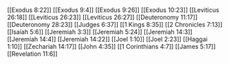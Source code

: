[[Exodus 8:22]]
[[Exodus 9:4]]
[[Exodus 9:26]]
[[Exodus 10:23]]
[[Leviticus 26:18]]
[[Leviticus 26:23]]
[[Leviticus 26:27]]
[[Deuteronomy 11:17]]
[[Deuteronomy 28:23]]
[[Judges 6:37]]
[[1 Kings 8:35]]
[[2 Chronicles 7:13]]
[[Isaiah 5:6]]
[[Jeremiah 3:3]]
[[Jeremiah 5:24]]
[[Jeremiah 14:3]]
[[Jeremiah 14:4]]
[[Jeremiah 14:22]]
[[Joel 1:10]]
[[Joel 2:23]]
[[Haggai 1:10]]
[[Zechariah 14:17]]
[[John 4:35]]
[[1 Corinthians 4:7]]
[[James 5:17]]
[[Revelation 11:6]]
